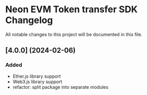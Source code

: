 # Neon EVM Token transfer SDK Changelog
All notable changes to this project will be documented in this file.

## [4.0.0] (2024-02-06)
### Added
* Ether.js library support
* Web3.js library support
* refactor: split package into separate modules
